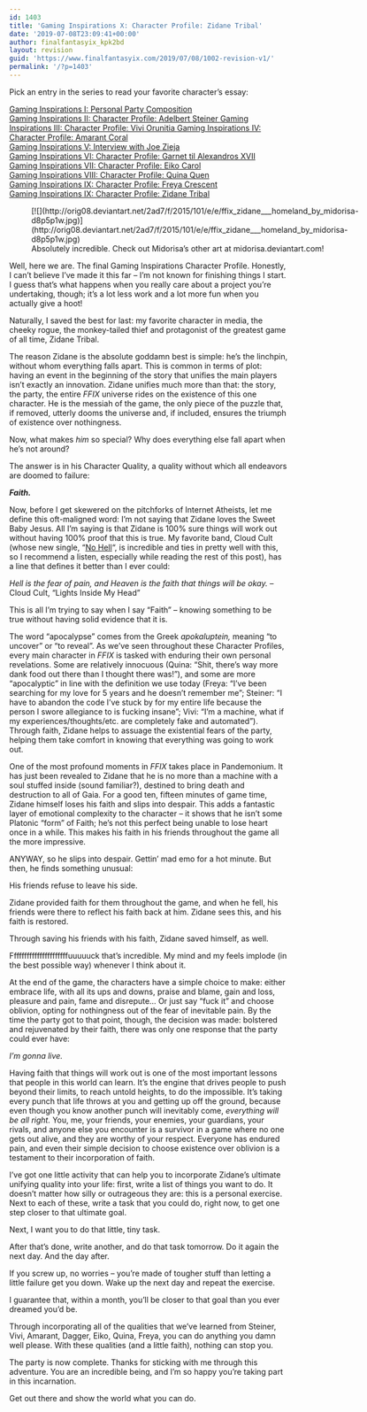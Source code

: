 ```yaml
---
id: 1403
title: 'Gaming Inspirations X: Character Profile: Zidane Tribal'
date: '2019-07-08T23:09:41+00:00'
author: finalfantasyix_kpk2bd
layout: revision
guid: 'https://www.finalfantasyix.com/2019/07/08/1002-revision-v1/'
permalink: '/?p=1403'
---
```


Pick an entry in the series to read your favorite character’s essay:

[Gaming Inspirations I: Personal Party Composition](https://www.finalfantasyix.com/2015/08/23/gaming-inspirations-i-personal-party-composition/)  
[Gaming Inspirations II: Character Profile: Adelbert Steiner  ](https://www.finalfantasyix.com/2015/08/27/gaming-inspirations-ii-character-profile-adelbert-steiner/)[Gaming Inspirations III: Character Profile: Vivi Orunitia  ](https://www.finalfantasyix.com/2015/08/30/gaming-inspirations-iii-character-profile-vivi-orunitia/)[Gaming Inspirations IV: Character Profile: Amarant Coral](https://www.finalfantasyix.com/2015/09/06/gaming-inspirations-iv-character-profile-amarant-coral/)  
[Gaming Inspirations V: Interview with Joe Zieja](https://www.finalfantasyix.com/2015/09/08/gaming-inspirations-v-interview-joe-zieja-author-voiceover-artist-musician/)  
[Gaming Inspirations VI: Character Profile: Garnet til Alexandros XVII](https://www.finalfantasyix.com/2015/09/24/gaming-inspirations-vi-character-profile-garnet-til-alexandros-xvii/)  
[Gaming Inspirations VII: Character Profile: Eiko Carol](https://www.finalfantasyix.com/2015/10/18/gaming-inspirations-vii-character-profile-eiko-carol/)  
[Gaming Inspirations VIII: Character Profile: Quina Quen](https://www.finalfantasyix.com/2015/10/25/gaming-inspirations-viii-character-profile-quina-quen/)  
[Gaming Inspirations IX: Character Profile: Freya Crescent](https://www.finalfantasyix.com/2015/11/01/gaming-inspirations-ix-character-profile-freya-crescent/)  
[Gaming Inspirations IX: Character Profile: Zidane Tribal](https://www.finalfantasyix.com/2015/11/01/gaming-inspirations-x-character-profile-zidane-tribal/)

<figure class="wp-caption aligncenter" style="width: 600px">[![](http://orig08.deviantart.net/2ad7/f/2015/101/e/e/ffix_zidane___homeland_by_midorisa-d8p5p1w.jpg)](http://orig08.deviantart.net/2ad7/f/2015/101/e/e/ffix_zidane___homeland_by_midorisa-d8p5p1w.jpg)<figcaption class="wp-caption-text">Absolutely incredible. Check out Midorisa’s other art at midorisa.deviantart.com!</figcaption></figure>

Well, here we are. The final Gaming Inspirations Character Profile. Honestly, I can’t believe I’ve made it this far – I’m not known for finishing things I start. I guess that’s what happens when you really care about a project you’re undertaking, though; it’s a lot less work and a lot more fun when you actually give a hoot!

Naturally, I saved the best for last: my favorite character in media, the cheeky rogue, the monkey-tailed thief and protagonist of the greatest game of all time, Zidane Tribal.

The reason Zidane is the absolute goddamn best is simple: he’s the linchpin, without whom everything falls apart. This is common in terms of plot: having an event in the beginning of the story that unifies the main players isn’t exactly an innovation. Zidane unifies much more than that: the story, the party, the entire *FFIX* universe rides on the existence of this one character. He is the messiah of the game, the only piece of the puzzle that, if removed, utterly dooms the universe and, if included, ensures the triumph of existence over nothingness.

Now, what makes *him* so special? Why does everything else fall apart when he’s not around?

The answer is in his Character Quality, a quality without which all endeavors are doomed to failure:

***Faith.***

Now, before I get skewered on the pitchforks of Internet Atheists, let me define this oft-maligned word: I’m not saying that Zidane loves the Sweet Baby Jesus. All I’m saying is that Zidane is 100% sure things will work out without having 100% proof that this is true. My favorite band, Cloud Cult (whose new single, “[No Hell](https://www.youtube.com/watch?v=uVUjFDbY1_8)“, is incredible and ties in pretty well with this, so I recommend a listen, especially while reading the rest of this post), has a line that defines it better than I ever could:

*Hell is the fear of pain, and Heaven is the faith that things will be okay.*  – Cloud Cult, “Lights Inside My Head”

This is all I’m trying to say when I say “Faith” – knowing something to be true without having solid evidence that it is.

The word “apocalypse” comes from the Greek *apokaluptein,* meaning “to uncover” or “to reveal”.  As we’ve seen throughout these Character Profiles, every main character in *FFIX* is tasked with enduring their own personal revelations. Some are relatively innocuous (Quina: “Shit, there’s way more dank food out there than I thought there was!”), and some are more “apocalyptic” in line with the definition we use today (Freya: “I’ve been searching for my love for 5 years and he doesn’t remember me”; Steiner: “I have to abandon the code I’ve stuck by for my entire life because the person I swore allegiance to is fucking insane”; Vivi: “I’m a machine, what if my experiences/thoughts/etc. are completely fake and automated”). Through faith, Zidane helps to assuage the existential fears of the party, helping them take comfort in knowing that everything was going to work out.

One of the most profound moments in *FFIX* takes place in Pandemonium. It has just been revealed to Zidane that he is no more than a machine with a soul stuffed inside (sound familiar?), destined to bring death and destruction to all of Gaia. For a good ten, fifteen minutes of game time, Zidane himself loses his faith and slips into despair. This adds a fantastic layer of emotional complexity to the character – it shows that he isn’t some Platonic “form” of Faith; he’s not this perfect being unable to lose heart once in a while. This makes his faith in his friends throughout the game all the more impressive.

ANYWAY, so he slips into despair. Gettin’ mad emo for a hot minute. But then, he finds something unusual:

His friends refuse to leave his side.

Zidane provided faith for them throughout the game, and when he fell, his friends were there to reflect his faith back at him. Zidane sees this, and his faith is restored.

Through saving his friends with his faith, Zidane saved himself, as well.

Ffffffffffffffffffffffuuuuuck that’s incredible. My mind and my feels implode (in the best possible way) whenever I think about it.

At the end of the game, the characters have a simple choice to make: either embrace life​, with all its ups and downs, praise and blame, gain and loss, pleasure and pain, fame and disrepute… Or just say “fuck it” and choose oblivion, opting for nothingness out of the fear of inevitable pain. By the time the party got to that point, though, the decision was made: bolstered and rejuvenated by their faith, there was only one response that the party could ever have:

*I’m gonna live.*

Having faith that things will work out is one of the most important lessons that people in this world can learn. It’s the engine that drives people to push beyond their limits, to reach untold heights, to do the impossible. It’s taking every punch that life throws at you and getting up off the ground, because even though you know another punch will inevitably come, *everything will be all right.* You, me, your friends, your enemies, your guardians, your rivals, and anyone else you encounter is a survivor in a game where no one gets out alive, and they are worthy of your respect. Everyone has endured pain, and even their simple decision to choose existence over oblivion is a testament to their incorporation of faith.

I’ve got one little activity that can help you to incorporate Zidane’s ultimate unifying quality into your life: first, write a list of things you want to do. It doesn’t matter how silly or outrageous they are: this is a personal exercise. Next to each of these, write a task that you could do, right now, to get one step closer to that ultimate goal.

Next, I want you to do that little, tiny task.

After that’s done, write another, and do that task tomorrow. Do it again the next day. And the day after.

If you screw up, no worries – you’re made of tougher stuff than letting a little failure get you down. Wake up the next day and repeat the exercise.

I guarantee that, within a month, you’ll be closer to that goal than you ever dreamed you’d be.

Through incorporating all of the qualities that we’ve learned from Steiner, Vivi, Amarant, Dagger, Eiko, Quina, Freya, you can do anything you damn well please. With these qualities (and a little faith), nothing can stop you.

The party is now complete. Thanks for sticking with me through this adventure. You are an incredible being, and I’m so happy you’re taking part in this incarnation.

Get out there and show the world what you can do.